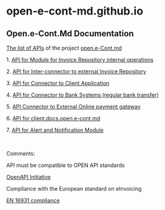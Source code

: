 # open-e-cont-md.github.io
<h2>Open.e-Cont.Md Documentation</h2>

<p><a href="https://stage.open.e-cont.md/docs/" target="_blank">The list of APIs</a> of the project <a href="https://open.e-cont.md" target="_blank">open.e-Cont.md</a></p>

<p></p>
<p>1. <a href="https://api.open.e-cont.md/internal/v1/sys/info" target="_blank">API for Module for Invoice Repository internal operations</a></p>
<p>2. <a href="https://api.open.e-cont.md/external/v1/sys/info" target="_blank">API for Inter-connector to external Invoice Repository</a></p>
<p>3. <a href="https://api.open.e-cont.md/client/v1/sys/info" target="_blank">API for Connector to Client Application</a></p>
<p>4. <a href="https://api.open.e-cont.md/bank/v1/sys/info" target="_blank">API for Connector to Bank Systems (regular bank transfer)</a></p>
<p>5. <a href="https://api.open.e-cont.md/payment/v1/sys/info" target="_blank"> API Connector to External Online payment gateway</a></p>
<p>6. <a href="https://api.open.e-cont.md/docs/v1/sys/info" target="_blank"> API for client.docs.open.e-cont.md</a></p>
<p>7. <a href="https://api.open.e-cont.md/alert/v1/sys/info" target="_blank"> API for Alert and Notification Module</a></p>

<p>&nbsp;</p>
<p>Comments:</p>
<p>API must be compatible to OPEN API standards</p>
<p><a href="https://www.openapis.org/" target="_blank">OpenAPI Initiative</a></p>
<p>Compliance with the European standard on eInvoicing</p>
<p><a href="https://ec.europa.eu/digital-building-blocks/wikis/display/DIGITAL/EN+16931+compliance" target="_blank">EN 16931 compliance</a></p>
